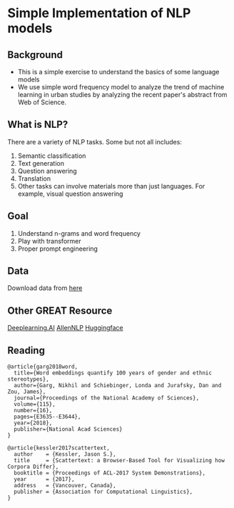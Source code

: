# Simple Implementation of NLP models
## Background
* This is a simple exercise to understand the basics of some language models
* We use simple word frequency model to analyze the trend of machine learning in urban studies by analyzing the recent paper's abstract from Web of Science.

## What is NLP?
There are a variety of NLP tasks. Some but not all includes:
1. Semantic classification
2. Text generation
3. Question answering
4. Translation
5. Other tasks can involve materials more than just languages. For example, visual question answering

## Goal
1. Understand n-grams and word frequency
2. Play with transformer
3. Proper prompt engineering

## Data
Download data from [here](https://drive.google.com/drive/folders/1Pjb4FWPi2ozxQdBW38Q69MXX23sXJwSH?usp=sharing)

## Other GREAT Resource
[Deeplearning.AI](https://www.deeplearning.ai/short-courses/chatgpt-prompt-engineering-for-developers/)
[AllenNLP](https://allenai.org/allennlp)
[Huggingface](https://huggingface.co/learn/nlp-course/chapter1/3?fw=pt)
## Reading
```
@article{garg2018word,
  title={Word embeddings quantify 100 years of gender and ethnic stereotypes},
  author={Garg, Nikhil and Schiebinger, Londa and Jurafsky, Dan and Zou, James},
  journal={Proceedings of the National Academy of Sciences},
  volume={115},
  number={16},
  pages={E3635--E3644},
  year={2018},
  publisher={National Acad Sciences}
}

@article{kessler2017scattertext,
  author    = {Kessler, Jason S.},
  title     = {Scattertext: a Browser-Based Tool for Visualizing how Corpora Differ},
  booktitle = {Proceedings of ACL-2017 System Demonstrations},
  year      = {2017},
  address   = {Vancouver, Canada},
  publisher = {Association for Computational Linguistics},
}

```

